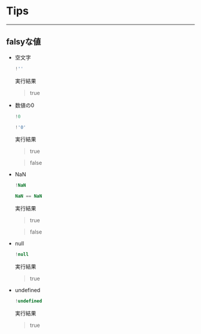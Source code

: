 # Tips

---

## falsyな値

* 空文字

  ```javascript
  !''
  ```

  実行結果

  > true

* 数値の0

  ```javascript
  !0
  ```
  ```javascript
  !'0'
  ```

  実行結果

  > true

  > false

* NaN

  ```javascript
  !NaN
  ```
  ```javascript
  NaN == NaN
  ```

  実行結果

  > true

  > false

* null

  ```javascript
  !null
  ```

  実行結果

  > true

* undefined

  ```javascript
  !undefined
  ```

  実行結果

  > true
